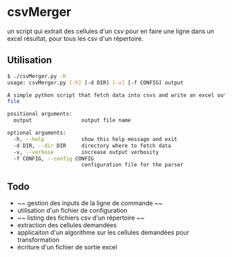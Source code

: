 # csvMerger

un script qui extrait des cellules d'un csv pour en faire une ligne dans un excel résultat, pour tous les csv d'un répertoire.

## Utilisation

~~~bash
$ ./csvMerger.py -h
usage: csvMerger.py [-h] [-d DIR] [-v] [-f CONFIG] output

A simple python script that fetch data into csvs and write an excel output
file

positional arguments:
  output                output file name

optional arguments:
  -h, --help            show this help message and exit
  -d DIR, --dir DIR     directory where to fetch data
  -v, --verbose         increase output verbosity
  -f CONFIG, --config CONFIG
                        configuration file for the parser
~~~

## Todo

* ~~ gestion des inputs de la ligne de commande ~~
* utilisation d'un fichier de configuration
* ~~ listing des fichiers csv d'un répertoire ~~
* extraction des cellules demandées
* applicaiton d'un algorithme sur les cellules demandées pour transformation
* écriture d'un fichier de sortie  excel

